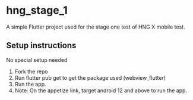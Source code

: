 # hng_stage_1

A simple Flutter project used for the stage one test of HNG X mobile test.

## Setup instructions
No special setup needed
1. Fork the repo
2. Run flutter pub get to get the package used (webview_flutter)
3. Run the app.
4. Note: On the appetize link, target android 12 and above to run the app.

